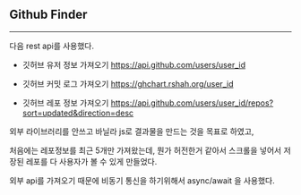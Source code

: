 ## Github Finder
---
다음 rest api를 사용했다.

- 깃허브 유저 정보 가져오기 https://api.github.com/users/user_id

- 깃허브 커밋 로그 가져오기 https://ghchart.rshah.org/user_id

- 깃허브 레포 정보 가져오기 https://api.github.com/users/user_id/repos?sort=updated&direction=desc

외부 라이브러리를 안쓰고 바닐라 js로 결과물을 만드는 것을 목표로 하였고,

처음에는 레포정보를 최근 5개만 가져왔는데, 뭔가 허전한거 같아서 스크롤을 넣어서 저장된 레포를 다 사용자가 볼 수 있게 만들었다.

외부 api를 가져오기 때문에 비동기 통신을 하기위해서 async/await 을 사용했다.